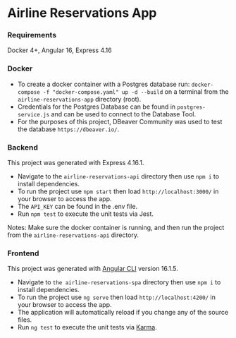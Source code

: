 # Airline Reservations App

### Requirements

Docker 4+, Angular 16, Express 4.16

### Docker

- To create a docker container with a Postgres database run: `docker-compose -f "docker-compose.yaml" up -d --build` on a terminal from the `airline-reservations-app` directory (root).
- Credentials for the Postgres Database can be found in `postgres-service.js` and can be used to connect to the Database Tool.
- For the purposes of this project, DBeaver Community was used to test the database `https://dbeaver.io/`.

### Backend

This project was generated with Express 4.16.1.

- Navigate to the `airline-reservations-api` directory then use `npm i` to install dependencies.
- To run the project use `npm start` then load `http://localhost:3000/` in your browser to access the app.
- The `API_KEY` can be found in the .env file.
- Run `npm test` to execute the unit tests via Jest.

Notes: Make sure the docker container is running, and then run the project from the `airline-reservations-api` directory.


### Frontend

This project was generated with [Angular CLI](https://github.com/angular/angular-cli) version 16.1.5.

- Navigate to `the airline-reservations-spa` directory then use `npm i` to install dependencies.
- To run the project use `ng serve` then load `http://localhost:4200/` in your browser to access the app.
- The application will automatically reload if you change any of the source files.
- Run `ng test` to execute the unit tests via [Karma](https://karma-runner.github.io).
